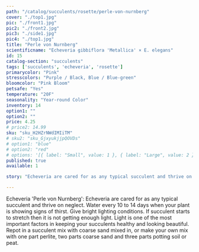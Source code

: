 ```yaml
---
path: "/catalog/succulents/rosette/perle-von-nurnberg"
cover: "./top1.jpg"
pic: "./front1.jpg"
pic2: "./front2.jpg"
pic3: "./side1.jpg"
pic4: "./top1.jpg"
title: "Perle von Nurnberg"
scientificname: "Echeveria gibbiflora 'Metallica' × E. elegans"
id: 15 
catalog-section: "succulents"
tags: ['succulents', 'echeveria', 'rosette']
primarycolor: "Pink"
stresscolors: "Purple / Black, Blue / Blue-green"
bloomcolor: "Pink Bloom"
petsafe: "Yes"
temperature: "20F"
seasonality: "Year-round Color"
inventory: 14
option1: ""
option2: ""
price: 4.25
# price2: 14.99
sku: "sku_H2HZrNWdIMIiTM"
# sku2: "sku_GjxyukjjpQOVDs"
# option1: "blue"
# option2: "red"
# options: '[{ label: "Small", value: 1 }, { label: "Large", value: 2 }]'
published: true
available: 1

story: "Echeveria are cared for as any typical succulent and thrive on neglect. Water every 10 to 14 days when your plant is showing signs of thirst. Give bright lighting conditions. If succulent starts to stretch then it is not getting enough light. Light is one of the most important factors in keeping your succulents healthy and looking beautiful. Repot in a succulent mix with coarse sand mixed in, or make your own mix with one part perlite, two parts coarse sand and three parts potting soil or peat."

---
```


Echeveria 'Perle von Nurnberg': Echeveria are cared for as any typical succulent and thrive on neglect. Water every 10 to 14 days when your plant is showing signs of thirst. Give bright lighting conditions. If succulent starts to stretch then it is not getting enough light. Light is one of the most important factors in keeping your succulents healthy and looking beautiful. Repot in a succulent mix with coarse sand mixed in, or make your own mix with one part perlite, two parts coarse sand and three parts potting soil or peat.